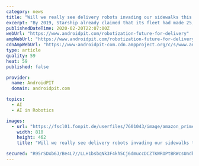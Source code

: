 ```yaml
---
category: news
title: "Will we really see delivery robots invading our sidewalks this decade?"
excerpt: "By 2019, Starship already claimed that its fleet had made 25,000 deliveries and traveled 93,000 kilometers. These electric robots work thanks to artificial intelligence and a learning system. Equipped with sensors that allow them to move along sidewalks and around obstacles, they also know how to cross streets and climb small slopes."
publishedDateTime: 2020-02-20T22:07:00Z
webUrl: "https://www.androidpit.com/robotization-future-for-delivery"
ampWebUrl: "https://www.androidpit.com/robotization-future-for-delivery?amp=true"
cdnAmpWebUrl: "https://www-androidpit-com.cdn.ampproject.org/c/s/www.androidpit.com/robotization-future-for-delivery?amp=true"
type: article
quality: 59
heat: 59
published: false

provider:
  name: AndroidPIT
  domain: androidpit.com

topics:
  - AI
  - AI in Robotics

images:
  - url: "https://fscl01.fonpit.de/userfiles/7601043/image/amazon_prime_delivery_robot-w810h462.jpg"
    width: 810
    height: 462
    title: "Will we really see delivery robots invading our sidewalks this decade?"

secured: "R95rSDxb6J/Be4L7//LLH1bsbqNk3F4kh5Cj6dmuccDCZTKWROPtBRWcsUndk1MHlDnqzWYIYwnm0lNnJIEW4+6Ofd0v53HVZYy9ZSpu9Anl4CYq3CIp49Z2xnFExu34VK5dLDNqWKXHvDOX1s512wYvrmjMTdXK0IjuyynvJ8TeAA8vec+PuImeVmFhI3vxSRXa4bCRDZP/UyAHw72rfpz0futBluWf0GqOZY+UqsPkuIcol+vTPW5bT1JBiXFmc71oXF5GfWTSxDqZIWrRXFa1LtS9zqq3XU1NhQ3c0Cpaw3Zb71ANzCipDZlIEqOUF2w2hzFsYQjmBse7LDkMZSGT3do5xUKmhyKWLF9t9sgJ62VMz0QPL61em/jZI+McPM1uP8emrcQf3YOSS5BTm7GZdAG/qWxSXZMTBmskpHK+f3vSepibOVn+8I8K0t4j/MS0kOcLhnUHm7MODS/oPztXk7BvSuGkKHpIOt0FPqI=;szy440/XpIePZK5c9fCn9Q=="
---
```


